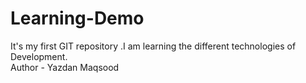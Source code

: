 # Learning-Demo
It's my first GIT repository .I am learning the different technologies of Development.
<br/>
Author - Yazdan Maqsood